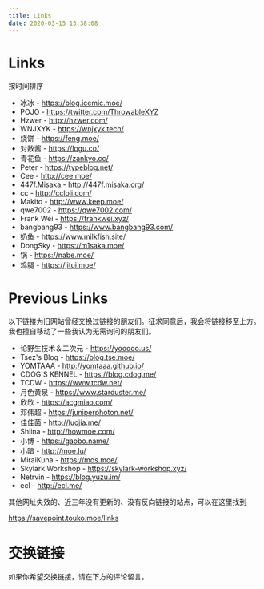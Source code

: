 ```yaml
---
title: Links
date: 2020-03-15 13:38:08
---
```


# Links

按时间排序

- 冰冰 - https://blog.icemic.moe/
- POJO - https://twitter.com/ThrowableXYZ
- Hzwer - http://hzwer.com/
- WNJXYK - https://wnjxyk.tech/
- 烧饼 - https://feng.moe/
- 对数酱 - https://logu.co/
- 青花鱼 - https://zankyo.cc/
- Peter - https://typeblog.net/
- Cee - http://cee.moe/
- 447f.Misaka - http://447f.misaka.org/
- cc - http://ccloli.com/
- Makito - http://www.keep.moe/
- qwe7002 - https://qwe7002.com/
- Frank Wei - https://frankwei.xyz/
- bangbang93 - https://www.bangbang93.com/
- 奶鱼 - https://www.milkfish.site/
- DongSky - https://m1saka.moe/
- 锅 - https://nabe.moe/
- 鸡腿 - https://jitui.moe/

# Previous Links

以下链接为旧网站曾经交换过链接的朋友们。征求同意后，我会将链接移至上方。我也擅自移动了一些我认为无需询问的朋友们。

- 论野生技术＆二次元 - https://yooooo.us/
- Tsez's Blog - https://blog.tse.moe/
- YOMTAAA - http://yomtaaa.github.io/
- CDOG'S KENNEL - https://blog.cdog.me/
- TCDW - https://www.tcdw.net/
- 月色黄泉 - https://www.starduster.me/
- 欣欣 - https://acgmiao.com/
- 邓伟超 - https://juniperphoton.net/
- 佳佳菌 - http://luojia.me/
- Shiina - http://howmoe.com/
- 小博 - https://gaobo.name/
- 小暗 - http://moe.lu/
- MiraiKuna - https://mos.moe/
- Skylark Workshop - https://skylark-workshop.xyz/
- Netrvin - https://blog.yuzu.im/
- ecl - http://ecl.me/

其他网址失效的、近三年没有更新的、没有反向链接的站点，可以在这里找到

https://savepoint.touko.moe/links 

# 交换链接

如果你希望交换链接，请在下方的评论留言。
